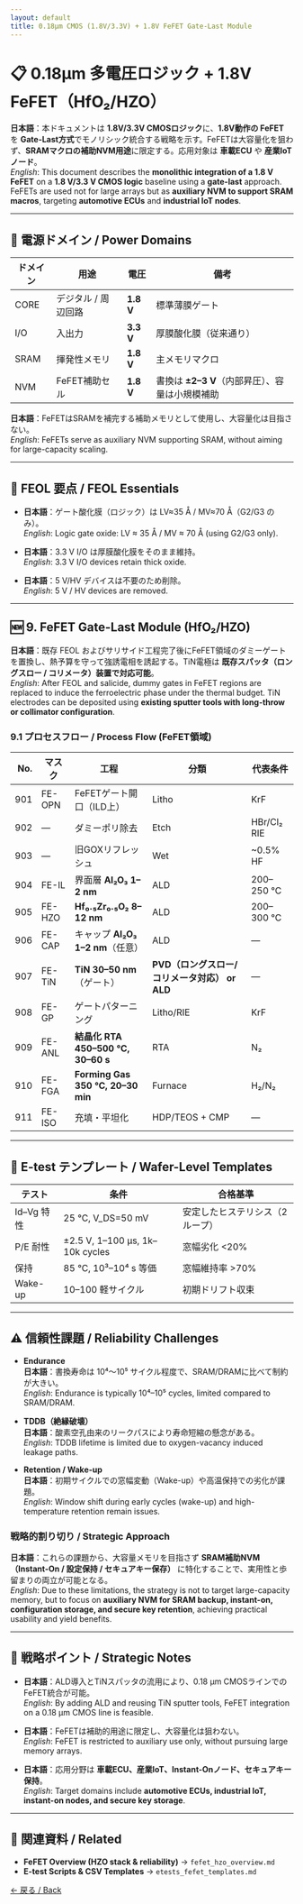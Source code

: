 ```yaml
---
layout: default
title: 0.18μm CMOS (1.8V/3.3V) + 1.8V FeFET Gate-Last Module
---
```


# 📋 0.18μm 多電圧ロジック + 1.8V FeFET（HfO₂/HZO）

**日本語**：本ドキュメントは **1.8V/3.3V CMOSロジック**に、**1.8V動作の FeFET** を **Gate-Last方式**でモノリシック統合する戦略を示す。FeFETは大容量化を狙わず、**SRAMマクロの補助NVM用途**に限定する。応用対象は **車載ECU** や **産業IoTノード**。  
*English*: This document describes the **monolithic integration of a 1.8 V FeFET** on a **1.8 V/3.3 V CMOS logic** baseline using a **gate-last** approach. FeFETs are used not for large arrays but as **auxiliary NVM to support SRAM macros**, targeting **automotive ECUs** and **industrial IoT nodes**.

---

## 🔌 電源ドメイン / Power Domains

| ドメイン | 用途 | 電圧 | 備考 |
|----------|------|------|------|
| CORE | デジタル / 周辺回路 | **1.8 V** | 標準薄膜ゲート |
| I/O  | 入出力 | **3.3 V** | 厚膜酸化膜（従来通り） |
| SRAM | 揮発性メモリ | **1.8 V** | 主メモリマクロ |
| NVM  | FeFET補助セル | **1.8 V** | 書換は **±2–3 V**（内部昇圧）、容量は小規模補助 |

**日本語**：FeFETはSRAMを補完する補助メモリとして使用し、大容量化は目指さない。  
*English*: FeFETs serve as auxiliary NVM supporting SRAM, without aiming for large-capacity scaling.

---

## 🧱 FEOL 要点 / FEOL Essentials

- **日本語**：ゲート酸化膜（ロジック）は LV≈35 Å / MV≈70 Å（G2/G3 のみ）。  
  *English*: Logic gate oxide: LV ≈ 35 Å / MV ≈ 70 Å (using G2/G3 only).  

- **日本語**：3.3 V I/O は厚膜酸化膜をそのまま維持。  
  *English*: 3.3 V I/O devices retain thick oxide.  

- **日本語**：5 V/HV デバイスは不要のため削除。  
  *English*: 5 V / HV devices are removed.  

---

## 🆕 9. FeFET Gate-Last Module (HfO₂/HZO)

**日本語**：既存 FEOL およびサリサイド工程完了後にFeFET領域のダミーゲートを置換し、熱予算を守って強誘電相を誘起する。TiN電極は **既存スパッタ（ロングスロー / コリメータ）装置で対応可能**。  
*English*: After FEOL and salicide, dummy gates in FeFET regions are replaced to induce the ferroelectric phase under the thermal budget. TiN electrodes can be deposited using **existing sputter tools with long-throw or collimator configuration**.

### 9.1 プロセスフロー / Process Flow (FeFET領域)

| No. | マスク | 工程 | 分類 | 代表条件 |
|----:|--------|------|------|----------|
| 901 | FE-OPN | FeFETゲート開口（ILD上） | Litho | KrF |
| 902 | —      | ダミーポリ除去 | Etch | HBr/Cl₂ RIE |
| 903 | —      | 旧GOXリフレッシュ | Wet | ~0.5% HF |
| 904 | FE-IL  | 界面層 **Al₂O₃ 1–2 nm** | ALD | 200–250 ℃ |
| 905 | FE-HZO | **Hf₀․₅Zr₀․₅O₂ 8–12 nm** | ALD | 200–300 ℃ |
| 906 | FE-CAP | キャップ **Al₂O₃ 1–2 nm**（任意） | ALD | — |
| 907 | FE-TiN | **TiN 30–50 nm**（ゲート） | **PVD（ロングスロー/コリメータ対応） or ALD** | — |
| 908 | FE-GP  | ゲートパターニング | Litho/RIE | KrF |
| 909 | FE-ANL | **結晶化 RTA 450–500 ℃, 30–60 s** | RTA | N₂ |
| 910 | FE-FGA | **Forming Gas 350 ℃, 20–30 min** | Furnace | H₂/N₂ |
| 911 | FE-ISO | 充填・平坦化 | HDP/TEOS + CMP | — |

---

## 🧪 E-test テンプレート / Wafer-Level Templates

| テスト | 条件 | 合格基準 |
|--------|------|----------|
| Id–Vg 特性 | 25 ℃, V\_DS=50 mV | 安定したヒステリシス（2ループ） |
| P/E 耐性 | ±2.5 V, 1–100 µs, 1k–10k cycles | 窓幅劣化 <20% |
| 保持 | 85 ℃, 10³–10⁴ s 等価 | 窓幅維持率 >70% |
| Wake-up | 10–100 軽サイクル | 初期ドリフト収束 |

---

## ⚠️ 信頼性課題 / Reliability Challenges

- **Endurance**  
  **日本語**：書換寿命は 10⁴〜10⁵ サイクル程度で、SRAM/DRAMに比べて制約が大きい。  
  *English*: Endurance is typically 10⁴–10⁵ cycles, limited compared to SRAM/DRAM.  

- **TDDB（絶縁破壊）**  
  **日本語**：酸素空孔由来のリークパスにより寿命短縮の懸念がある。  
  *English*: TDDB lifetime is limited due to oxygen-vacancy induced leakage paths.  

- **Retention / Wake-up**  
  **日本語**：初期サイクルでの窓幅変動（Wake-up）や高温保持での劣化が課題。  
  *English*: Window shift during early cycles (wake-up) and high-temperature retention remain issues.  

### 戦略的割り切り / Strategic Approach
**日本語**：これらの課題から、大容量メモリを目指さず **SRAM補助NVM（Instant-On / 設定保持 / セキュアキー保存）** に特化することで、実用性と歩留まりの両立が可能となる。  
*English*: Due to these limitations, the strategy is not to target large-capacity memory, but to focus on **auxiliary NVM for SRAM backup, instant-on, configuration storage, and secure key retention**, achieving practical usability and yield benefits.

---

## 🎯 戦略ポイント / Strategic Notes

- **日本語**：ALD導入とTiNスパッタの流用により、0.18 µm CMOSラインでのFeFET統合が可能。  
  *English*: By adding ALD and reusing TiN sputter tools, FeFET integration on a 0.18 µm CMOS line is feasible.  

- **日本語**：FeFETは補助的用途に限定し、大容量化は狙わない。  
  *English*: FeFET is restricted to auxiliary use only, without pursuing large memory arrays.  

- **日本語**：応用分野は **車載ECU、産業IoT、Instant-Onノード、セキュアキー保持**。  
  *English*: Target domains include **automotive ECUs, industrial IoT, instant-on nodes, and secure key storage**.  

---

## 📎 関連資料 / Related
- **FeFET Overview (HZO stack & reliability)** → `fefet_hzo_overview.md`  
- **E-test Scripts & CSV Templates** → `etests_fefet_templates.md`

[← 戻る / Back](../README.md)
